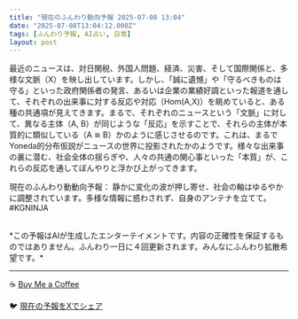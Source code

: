```yaml
---
title: "現在のふんわり動向予報 2025-07-08 13:04"
date: "2025-07-08T13:04:12.000Z"
tags: [ふんわり予報, AI占い, 日常]
layout: post
---
```


最近のニュースは、対日関税、外国人問題、経済、災害、そして国際関係と、多様な文脈（X）を映し出しています。しかし、「誠に遺憾」や「守るべきものは守る」といった政府関係者の発言、あるいは企業の業績好調といった報道を通して、それぞれの出来事に対する反応や対応（Hom(A,X)）を眺めていると、ある種の共通項が見えてきます。まるで、それぞれのニュースという「文脈」に対して、異なる主体（A, B）が同じような「反応」を示すことで、それらの主体が本質的に類似している（A ≅ B）かのように感じさせるのです。これは、まるでYoneda的分布仮説がニュースの世界に投影されたかのようです。様々な出来事の裏に潜む、社会全体の揺らぎや、人々の共通の関心事といった「本質」が、これらの反応を通してぼんやりと浮かび上がってきます。


現在のふんわり動動向予報：
静かに変化の波が押し寄せ、社会の軸はゆるやかに調整されています。多様な情報に惑わされず、自身のアンテナを立てて。#KGNINJA

<br>
*この予報はAIが生成したエンターテイメントです。内容の正確性を保証するものではありません。ふんわり一日に４回更新されます。みんなにふんわり拡散希望です。*

---
☕️ [Buy Me a Coffee](https://www.buymeacoffee.com/kgninja)

🐦 [現在の予報をXでシェア](https://twitter.com/intent/tweet?text=%E7%8F%BE%E5%9C%A8%E3%81%AE%E3%81%B5%E3%82%93%E3%82%8F%E3%82%8A%E4%BA%88%E5%A0%B1%3A%20%E3%80%8C%E6%9C%80%E8%BF%91%E3%81%AE%E3%83%8B%E3%83%A5%E3%83%BC%E3%82%B9%E3%81%AF%E3%80%81%E5%AF%BE%E6%97%A5%E9%96%A2%E7%A8%8E%E3%80%81%E5%A4%96%E5%9B%BD%E4%BA%BA%E5%95%8F%E9%A1%8C%E3%80%81%E7%B5%8C%E6%B8%88%E3%80%81%E7%81%BD%E5%AE%B3%E3%80%81%E3%81%9D%E3%81%97%E3%81%A6%E5%9B%BD%E9%9A%9B%E9%96%A2%E4%BF%82%E3%81%A8%E3%80%81%E5%A4%9A%E6%A7%98%E3%81%AA%E6%96%87%E8%84%88%EF%BC%88X%EF%BC%89%E3%82%92%E6%98%A0%E3%81%97%E5%87%BA%E3%81%97%E3%81%A6%E3%81%84%E3%81%BE%E3%81%99%E3%80%82%E3%80%8D%23KGNINJA%20%E7%B6%9A%E3%81%8D%E3%81%AF%E3%83%96%E3%83%AD%E3%82%B0%E3%81%A7%EF%BC%81%F0%9F%91%87&url=https%3A%2F%2Fkg-ninja.github.io%2FFunwariyoso%2F)
